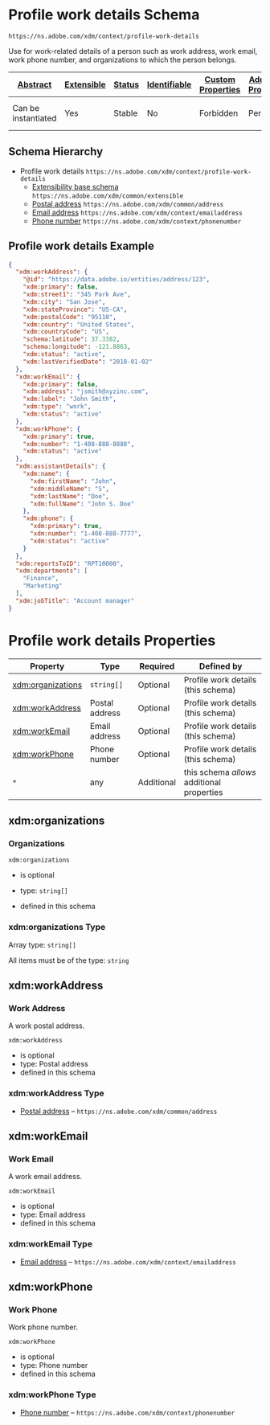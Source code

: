 
# Profile work details Schema

```
https://ns.adobe.com/xdm/context/profile-work-details
```

Use for work-related details of a person such as work address, work email, work phone number, and organizations to which the person belongs.

| [Abstract](../../../abstract.md) | [Extensible](../../../extensions.md) | [Status](../../../status.md) | [Identifiable](../../../id.md) | [Custom Properties](../../../extensions.md) | [Additional Properties](../../../extensions.md) | Defined In |
|----------------------------------|--------------------------------------|------------------------------|--------------------------------|---------------------------------------------|-------------------------------------------------|------------|
| Can be instantiated | Yes | Stable | No | Forbidden | Permitted | [mixins/profile/profile-work-details.schema.json](mixins/profile/profile-work-details.schema.json) |
## Schema Hierarchy

* Profile work details `https://ns.adobe.com/xdm/context/profile-work-details`
  * [Extensibility base schema](../../datatypes/extensible.schema.md) `https://ns.adobe.com/xdm/common/extensible`
  * [Postal address](../../datatypes/address.schema.md) `https://ns.adobe.com/xdm/common/address`
  * [Email address](../../datatypes/emailaddress.schema.md) `https://ns.adobe.com/xdm/context/emailaddress`
  * [Phone number](../../datatypes/phonenumber.schema.md) `https://ns.adobe.com/xdm/context/phonenumber`


## Profile work details Example
```json
{
  "xdm:workAddress": {
    "@id": "https://data.adobe.io/entities/address/123",
    "xdm:primary": false,
    "xdm:street1": "345 Park Ave",
    "xdm:city": "San Jose",
    "xdm:stateProvince": "US-CA",
    "xdm:postalCode": "95110",
    "xdm:country": "United States",
    "xdm:countryCode": "US",
    "schema:latitude": 37.3382,
    "schema:longitude": -121.8863,
    "xdm:status": "active",
    "xdm:lastVerifiedDate": "2018-01-02"
  },
  "xdm:workEmail": {
    "xdm:primary": false,
    "xdm:address": "jsmith@xyzinc.com",
    "xdm:label": "John Smith",
    "xdm:type": "work",
    "xdm:status": "active"
  },
  "xdm:workPhone": {
    "xdm:primary": true,
    "xdm:number": "1-408-888-8888",
    "xdm:status": "active"
  },
  "xdm:assistantDetails": {
    "xdm:name": {
      "xdm:firstName": "John",
      "xdm:middleName": "S",
      "xdm:lastName": "Doe",
      "xdm:fullName": "John S. Doe"
    },
    "xdm:phone": {
      "xdm:primary": true,
      "xdm:number": "1-408-888-7777",
      "xdm:status": "active"
    }
  },
  "xdm:reportsToID": "RPT10000",
  "xdm:departments": [
    "Finance",
    "Marketing"
  ],
  "xdm:jobTitle": "Account manager"
}
```

# Profile work details Properties

| Property | Type | Required | Defined by |
|----------|------|----------|------------|
| [xdm:organizations](#xdmorganizations) | `string[]` | Optional | Profile work details (this schema) |
| [xdm:workAddress](#xdmworkaddress) | Postal address | Optional | Profile work details (this schema) |
| [xdm:workEmail](#xdmworkemail) | Email address | Optional | Profile work details (this schema) |
| [xdm:workPhone](#xdmworkphone) | Phone number | Optional | Profile work details (this schema) |
| `*` | any | Additional | this schema *allows* additional properties |

## xdm:organizations
### Organizations

`xdm:organizations`
* is optional
* type: `string[]`

* defined in this schema

### xdm:organizations Type


Array type: `string[]`

All items must be of the type:
`string`









## xdm:workAddress
### Work Address

A work postal address.

`xdm:workAddress`
* is optional
* type: Postal address
* defined in this schema

### xdm:workAddress Type


* [Postal address](../../datatypes/address.schema.md) – `https://ns.adobe.com/xdm/common/address`





## xdm:workEmail
### Work Email

A work email address.

`xdm:workEmail`
* is optional
* type: Email address
* defined in this schema

### xdm:workEmail Type


* [Email address](../../datatypes/emailaddress.schema.md) – `https://ns.adobe.com/xdm/context/emailaddress`





## xdm:workPhone
### Work Phone

Work phone number.

`xdm:workPhone`
* is optional
* type: Phone number
* defined in this schema

### xdm:workPhone Type


* [Phone number](../../datatypes/phonenumber.schema.md) – `https://ns.adobe.com/xdm/context/phonenumber`




